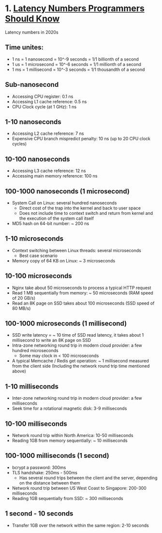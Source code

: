 # 1. [Latency Numbers Programmers Should Know](https://www.youtube.com/watch?v=FqR5vESuKe0)

Latency numbers in 2020s

## Time unites:

- 1 ns = 1 nanosecond = 10^-9 seconds = 1/1 billionth of a second
- 1 us = 1 microsecond = 10^-6 seconds = 1/1 millionth of a second
- 1 ms = 1 millisecond = 10^-3 seconds = 1/1 thousandth of a second

## Sub-nanosecond 
- Accessing CPU register: 0.1 ns 
- Accessing L1 cache reference: 0.5 ns 
- CPU Clock cycle (at 1 GHz): 1 ns 


## 1-10 nanoseconds 
- Accessing L2 cache reference: 7 ns 
- Expensive CPU branch mispredict penalty: 10 ns (up to 20 CPU clock cycles) 

## 10-100 nanoseconds 
- Accessing L3 cache reference: 12 ns 
- Accessing main memory reference: 100 ns 

## 100-1000 nanoseconds (1 microsecond)
- System Call on Linux: several hundred nanoseconds 
    - Direct cost of the trap into the kernel and back to user space 
    - Does not include time to context switch and return from kernel and the execution of the system call itself 
- MD5 hash on 64-bit number: ~ 200 ns 

## 1-10 microseconds 
- Context switching between Linux threads: several microseconds 
    - Best case scenario 
- Memory copy of 64 KB on Linux: ~ 3 microseconds 

## 10-100 microseconds
- Nginx take about 50 microseconds to process a typical HTTP request 
- Read 1 MB sequentially from memory: ~ 50 microseconds (RAM speed of 20 GB/s)
- Read an 8K page on SSD takes about 100 microseconds (SSD speed of 80 MB/s)

## 100-1000 microseconds (1 millisecond) 
- SSD write latency = ~ 10 time of SSD read latency, it takes about 1 millisecond to write an 8K page on SSD 
- Intra-zone networking round trip in modern cloud provider: a few hundred microseconds 
    - Some may clock in < 100 microseconds 
- A typical Memcache / Redis get operation: ~ 1 millisecond measured from the client side (Including the network round trip time mentioned above) 

## 1-10 milliseconds
- Inter-zone networking round trip in modern cloud provider: a few milliseconds 
- Seek time for a rotational magnetic disk: 3-9 milliseconds 

## 10-100 milliseconds 
- Network round trip within North America: 10-50 milliseconds
- Reading 1GB from memory sequentially: ~ 10 milliseconds


## 100-1000 milliseconds (1 second) 
- bcrypt a password: 300ms 
- TLS handshake: 250ms - 500ms 
    - Has several round trips between the client and the server, depending on the distance between them 
- Network round trip between US West Coast to Singapore: 200-300 milliseconds 
- Reading 1GB sequentially from SSD: ~ 300 milliseconds 

## 1 second - 10 seconds
- Transfer 1GB  over the network within the same region: 2-10 seconds